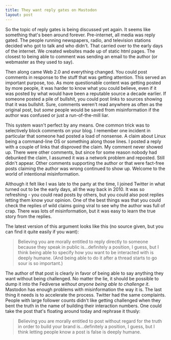 ```yaml
---
title: They want reply gates on Mastodon
layout: post
---
```

So the topic of reply gates is being discussed yet again. It seems like something that's been around forever. Pre-internet, all media was reply gated. The people running newspapers, radio, and television stations decided who got to talk and who didn't. That carried over to the early days of the internet. We created websites made up of static html pages. The closest to being able to comment was sending an email to the author (or webmaster as they used to say).

Then along came Web 2.0 and everything changed. You could post comments in response to the stuff that was getting attention. This served an important purpose, too. As more questionable content was getting posted by more people, it was harder to know what you could believe, even if it was posted by what would have been a reputable source a decade earlier. If someone posted a pile of bullshit, you could post links to sources showing that it was bullshit. Sure, comments weren't read anywhere as often as the original post, but *some* people would be saved from misinformation if the author was confused or just a run-of-the-mill liar.

This system wasn't perfect by any means. One common trick was to selectively block comments on your blog. I remember one incident in particular that someone had posted a load of nonsense. A claim about Linux being a command-line OS or something along those lines. I posted a reply with a couple of links that disproved the claim. My comment never showed up. There were other comments, but since for some reason nobody had debunked the claim, I assumed it was a network problem and reposted. Still didn't appear. Other comments supporting the author or that were fact-free posts claiming the author was wrong continued to show up. Welcome to the world of intentional misinformation.

Although it felt like I was late to the party at the time, I joined Twitter in what turned out to be the early days, all the way back in 2010. It was so refreshing - you could read posts by others, but you could also post replies letting them know your opinion. One of the best things was that you could check the replies of wild claims going viral to see why the author was full of crap. There was lots of misinformation, but it was easy to learn the true story from the replies.

The latest version of this argument looks like this (no source given, but you can find it quite easily if you want):

> Believing you are morally entitled to reply directly to someone because they speak in public is…definitely a position, I guess, but I think being able to specify how you want to be interacted with is deeply humane. (And being able to do it after a thread starts to go sour is so important.)

The author of that post is clearly in favor of being able to say anything they want without being challenged. No matter the lie, it should be possible to dump it into the Fediverse *without anyone being able to challenge it*. Mastodon has enough problems with misinformation the way it is. The last thing it needs is to accelerate the process. Twitter had the same complaints. People with large follower counts didn't like getting challenged when they bent the truth in the name of building their interaction numbers. One could take the post that's floating around today and rephrase it thusly:

> Believing you are morally entitled to post without regard for the truth in order to build your brand is…definitely a position, I guess, but I think letting people know a post is false is deeply humane.